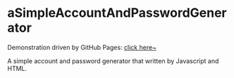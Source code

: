 # aSimpleAccountAndPasswordGenerator

Demonstration driven by GitHub Pages: [click here~](https://alexsandroanp.github.io/aSimpleAccountAndPasswordGenerator)

A simple account and password generator that written by Javascript and HTML.




